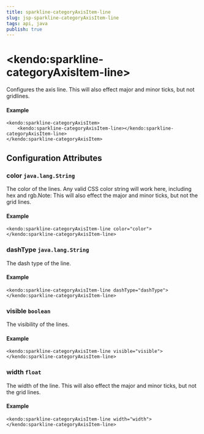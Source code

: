 ```yaml
---
title: sparkline-categoryAxisItem-line
slug: jsp-sparkline-categoryAxisItem-line
tags: api, java
publish: true
---
```


# \<kendo:sparkline-categoryAxisItem-line\>

Configures the axis line. This will also effect major and minor ticks, but not gridlines.

#### Example
    <kendo:sparkline-categoryAxisItem>
        <kendo:sparkline-categoryAxisItem-line></kendo:sparkline-categoryAxisItem-line>
    </kendo:sparkline-categoryAxisItem>

## Configuration Attributes

### color `java.lang.String`

The color of the lines. Any valid CSS color string will work here, including hex and rgb.Note: This will also effect the major and minor ticks, but not the grid lines.

#### Example
    <kendo:sparkline-categoryAxisItem-line color="color">
    </kendo:sparkline-categoryAxisItem-line>

### dashType `java.lang.String`

The dash type of the line.

#### Example
    <kendo:sparkline-categoryAxisItem-line dashType="dashType">
    </kendo:sparkline-categoryAxisItem-line>

### visible `boolean`

The visibility of the lines.

#### Example
    <kendo:sparkline-categoryAxisItem-line visible="visible">
    </kendo:sparkline-categoryAxisItem-line>

### width `float`

The width of the line. This will also effect the major and minor ticks, but
not the grid lines.

#### Example
    <kendo:sparkline-categoryAxisItem-line width="width">
    </kendo:sparkline-categoryAxisItem-line>

 
